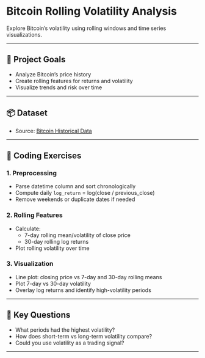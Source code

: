 # Bitcoin Rolling Volatility Analysis

Explore Bitcoin’s volatility using rolling windows and time series visualizations.

---

## 🚀 Project Goals
- Analyze Bitcoin’s price history
- Create rolling features for returns and volatility
- Visualize trends and risk over time

---

## 📦 Dataset
- Source: [Bitcoin Historical Data](https://www.kaggle.com/datasets/mczielinski/bitcoin-historical-data)

---

## 📌 Coding Exercises

### 1. Preprocessing
- Parse datetime column and sort chronologically
- Compute daily `log_return` = log(close / previous_close)
- Remove weekends or duplicate dates if needed

### 2. Rolling Features
- Calculate:
  - 7-day rolling mean/volatility of close price
  - 30-day rolling log returns
- Plot rolling volatility over time

### 3. Visualization
- Line plot: closing price vs 7-day and 30-day rolling means
- Plot 7-day vs 30-day volatility
- Overlay log returns and identify high-volatility periods

---

## 🧠 Key Questions
- What periods had the highest volatility?
- How does short-term vs long-term volatility compare?
- Could you use volatility as a trading signal?

---
